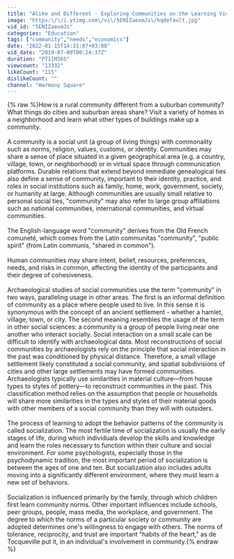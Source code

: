 ```yaml
---
title: "Alike and Different - Exploring Communities on the Learning Videos Channel"
image: "https:\/\/i.ytimg.com\/vi\/5ENIZaexmJs\/hqdefault.jpg"
vid_id: "5ENIZaexmJs"
categories: "Education"
tags: ["community","needs","economics"]
date: "2022-01-15T14:31:07+03:00"
vid_date: "2019-07-09T00:24:37Z"
duration: "PT11M36S"
viewcount: "13332"
likeCount: "115"
dislikeCount: ""
channel: "Harmony Square"
---
```

{% raw %}How is a rural community different from a suburban community? What things do cities and suburban areas share? Visit a variety of homes in a neighborhood and learn what other types of buildings make up a community.<br /><br />A community is a social unit (a group of living things) with commonality such as norms, religion, values, customs, or identity. Communities may share a sense of place situated in a given geographical area (e.g. a country, village, town, or neighborhood) or in virtual space through communication platforms. Durable relations that extend beyond immediate genealogical ties also define a sense of community, important to their identity, practice, and roles in social institutions such as family, home, work, government, society, or humanity at large. Although communities are usually small relative to personal social ties, &quot;community&quot; may also refer to large group affiliations such as national communities, international communities, and virtual communities.<br /><br />The English-language word &quot;community&quot; derives from the Old French comuneté, which comes from the Latin communitas &quot;community&quot;, &quot;public spirit&quot; (from Latin communis, &quot;shared in common&quot;).<br /><br />Human communities may share intent, belief, resources, preferences, needs, and risks in common, affecting the identity of the participants and their degree of cohesiveness.<br /><br />Archaeological studies of social communities use the term &quot;community&quot; in two ways, paralleling usage in other areas. The first is an informal definition of community as a place where people used to live. In this sense it is synonymous with the concept of an ancient settlement - whether a hamlet, village, town, or city. The second meaning resembles the usage of the term in other social sciences: a community is a group of people living near one another who interact socially. Social interaction on a small scale can be difficult to identify with archaeological data. Most reconstructions of social communities by archaeologists rely on the principle that social interaction in the past was conditioned by physical distance. Therefore, a small village settlement likely constituted a social community, and spatial subdivisions of cities and other large settlements may have formed communities. Archaeologists typically use similarities in material culture—from house types to styles of pottery—to reconstruct communities in the past. This classification method relies on the assumption that people or households will share more similarities in the types and styles of their material goods with other members of a social community than they will with outsiders.<br /><br />The process of learning to adopt the behavior patterns of the community is called socialization. The most fertile time of socialization is usually the early stages of life, during which individuals develop the skills and knowledge and learn the roles necessary to function within their culture and social environment. For some psychologists, especially those in the psychodynamic tradition, the most important period of socialization is between the ages of one and ten. But socialization also includes adults moving into a significantly different environment, where they must learn a new set of behaviors.<br /><br />Socialization is influenced primarily by the family, through which children first learn community norms. Other important influences include schools, peer groups, people, mass media, the workplace, and government. The degree to which the norms of a particular society or community are adopted determines one's willingness to engage with others. The norms of tolerance, reciprocity, and trust are important &quot;habits of the heart,&quot; as de Tocqueville put it, in an individual's involvement in community.{% endraw %}
